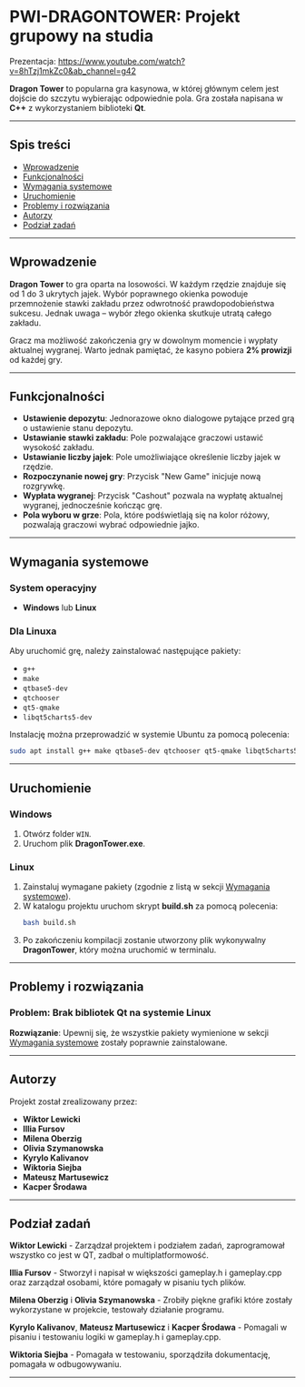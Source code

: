 
# PWI-DRAGONTOWER: Projekt grupowy na studia

Prezentacja: https://www.youtube.com/watch?v=8hTzj1mkZc0&ab_channel=g42

**Dragon Tower** to popularna gra kasynowa, w której głównym celem jest dojście do szczytu wybierając odpowiednie pola. Gra została napisana w **C++** z wykorzystaniem biblioteki **Qt**.

---

## Spis treści
- [Wprowadzenie](#wprowadzenie)
- [Funkcjonalności](#funkcjonalności)
- [Wymagania systemowe](#wymagania-systemowe)
- [Uruchomienie](#uruchomienie)
- [Problemy i rozwiązania](#problemy-i-rozwiązania)
- [Autorzy](#autorzy)
- [Podział zadań](#podział-zadań)

---

## Wprowadzenie

**Dragon Tower** to gra oparta na losowości. W każdym rzędzie znajduje się od 1 do 3 ukrytych jajek. Wybór poprawnego okienka powoduje przemnożenie stawki zakładu przez odwrotność prawdopodobieństwa sukcesu. Jednak uwaga – wybór złego okienka skutkuje utratą całego zakładu.

Gracz ma możliwość zakończenia gry w dowolnym momencie i wypłaty aktualnej wygranej. Warto jednak pamiętać, że kasyno pobiera **2% prowizji** od każdej gry.

---

## Funkcjonalności

- **Ustawienie depozytu**: Jednorazowe okno dialogowe pytające przed grą o ustawienie stanu depozytu.
- **Ustawianie stawki zakładu**: Pole pozwalające graczowi ustawić wysokość zakładu.
- **Ustawianie liczby jajek**: Pole umożliwiające określenie liczby jajek w rzędzie.
- **Rozpoczynanie nowej gry**: Przycisk "New Game" inicjuje nową rozgrywkę.
- **Wypłata wygranej**: Przycisk "Cashout" pozwala na wypłatę aktualnej wygranej, jednocześnie kończąc grę.
- **Pola wyboru w grze**: Pola, które podświetlają się na kolor różowy, pozwalają graczowi wybrać odpowiednie jajko.

---

## Wymagania systemowe

### System operacyjny
- **Windows** lub **Linux**

### Dla Linuxa
Aby uruchomić grę, należy zainstalować następujące pakiety:
- `g++`
- `make`
- `qtbase5-dev`
- `qtchooser`
- `qt5-qmake`
- `libqt5charts5-dev`

Instalację można przeprowadzić w systemie Ubuntu za pomocą polecenia:
```bash
sudo apt install g++ make qtbase5-dev qtchooser qt5-qmake libqt5charts5-dev
```

---

## Uruchomienie

### Windows
1. Otwórz folder `WIN`.
2. Uruchom plik **DragonTower.exe**.

### Linux
1. Zainstaluj wymagane pakiety (zgodnie z listą w sekcji [Wymagania systemowe](#wymagania-systemowe)).
2. W katalogu projektu uruchom skrypt **build.sh** za pomocą polecenia:
   ```bash
   bash build.sh
   ```
3. Po zakończeniu kompilacji zostanie utworzony plik wykonywalny **DragonTower**, który można uruchomić w terminalu.

---

## Problemy i rozwiązania

### Problem: Brak bibliotek Qt na systemie Linux
**Rozwiązanie**: Upewnij się, że wszystkie pakiety wymienione w sekcji [Wymagania systemowe](#wymagania-systemowe) zostały poprawnie zainstalowane.

---

## Autorzy

Projekt został zrealizowany przez:
- **Wiktor Lewicki**
- **Illia Fursov**
- **Milena Oberzig**
- **Olivia Szymanowska**
- **Kyrylo Kalivanov**
- **Wiktoria Siejba**
- **Mateusz Martusewicz**
- **Kacper Środawa**

---

## Podział zadań
**Wiktor Lewicki** - Zarządzał projektem i podziałem zadań, zaprogramował wszystko co jest w QT, zadbał o multiplatformowość.

**Illia Fursov** - Stworzył i napisał w większości gameplay.h i gameplay.cpp oraz zarządzał osobami, które pomagały w pisaniu tych plików.

**Milena Oberzig** i **Olivia Szymanowska** - Zrobiły piękne grafiki które zostały wykorzystane w projekcie, testowały działanie programu.

**Kyrylo Kalivanov**, **Mateusz Martusewicz** i **Kacper Środawa** - Pomagali w pisaniu i testowaniu logiki w gameplay.h i gameplay.cpp.

**Wiktoria Siejba** - Pomagała w testowaniu, sporządziła dokumentację, pomagała w odbugowywaniu.

---
